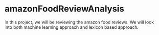 # amazonFoodReviewAnalysis
In this project, we will be reviewing the amazon food reviews. We will look into both machine learning approach and lexicon based approach. 
